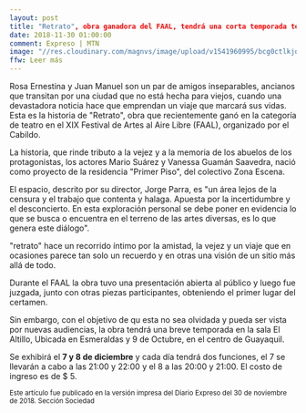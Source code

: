 ```yaml
---
layout: post
title: "Retrato", obra ganadora del FAAL, tendrá una corta temporada teatral en El Altillo
date: 2018-11-30 01:00:00
comment: Expreso | MTN
image: "//res.cloudinary.com/magnvs/image/upload/v1541960995/bcg0ctlkjqafakpku1ok.jpg"
ffw: Leer más
---
```

Rosa Ernestina y Juan Manuel son un par de amigos inseparables, ancianos que transitan por una ciudad que no está hecha para viejos, cuando una devastadora noticia hace que emprendan un viaje que marcará sus vidas.<br />
Esta es la historia de "Retrato", obra que recientemente ganó en la categoría de teatro en el XIX Festival de Artes al Aire Libre (FAAL), organizado por el Cabildo.  

La historia, que rinde tributo a la vejez y a la memoria de los abuelos de los protagonistas, los actores Mario Suárez y Vanessa Guamán Saavedra, nació como proyecto de la residencia "Primer Piso", del colectivo Zona Escena.  

El espacio, descrito por su director, Jorge Parra, es "un área lejos de la censura y el trabajo que contenta y halaga. Apuesta por la incertidumbre  y el desconcierto. En esta exploración personal se debe poner en evidencia lo que se busca o encuentra en el terreno de las artes diversas, es lo que genera este diálogo".  

"retrato" hace un recorrido íntimo por la amistad, la vejez y un viaje que en ocasiones parece tan solo un recuerdo y en otras una visión de un sitio más allá de todo.  

Durante el FAAL la obra tuvo una presentación abierta al público y luego fue juzgada, junto con otras piezas participantes, obteniendo el primer lugar del certamen.  

Sin embargo, con el objetivo de qu esta no sea olvidada y pueda ser vista por nuevas audiencias, la obra tendrá una breve temporada en la sala El Altillo, Ubicada en Esmeraldas y 9 de Octubre, en el centro de Guayaquil.  

Se exhibirá el **7 y 8 de diciembre** y cada día tendrá dos funciones, el 7 se llevarán a cabo a las 21:00 y 22:00 y el 8 a las 20:00 y 21:00. El costo de ingreso es de $ 5.

<p><small>Este artículo fue publicado en la versión impresa del Diario Expreso del 30 de noviembre de 2018. Sección Sociedad</small></p>
